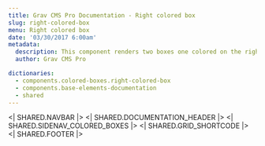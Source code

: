 ```yaml
---
title: Grav CMS Pro Documentation - Right colored box
slug: right-colored-box
menu: Right colored box
date: '03/30/2017 6:00am'
metadata:
  description: This component renders two boxes one colored on the right made to contain a big title and the other one made to contain a descriptional content
  author: Grav CMS Pro

dictionaries:
  - components.colored-boxes.right-colored-box
  - components.base-elements-documentation
  - shared
---
```


<| SHARED.NAVBAR |>
<| SHARED.DOCUMENTATION_HEADER |>
<| SHARED.SIDENAV_COLORED_BOXES |>
<| SHARED.GRID_SHORTCODE |>
<| SHARED.FOOTER |>

